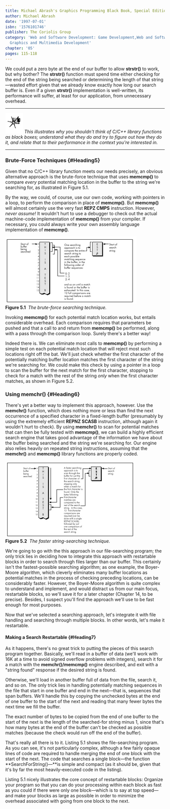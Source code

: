 ```yaml
---
title: Michael Abrash's Graphics Programming Black Book, Special Edition
author: Michael Abrash
date: '1997-07-01'
isbn: '1576101746'
publisher: The Coriolis Group
category: 'Web and Software Development: Game Development,Web and Software Development:
  Graphics and Multimedia Development'
chapter: '05'
pages: 115-118
---
```


We could put a zero byte at the end of our buffer to allow **strstr()**
to work, but why bother? The **strstr()** function must spend time
either checking for the end of the string being searched or determining
the length of that string—wasted effort given that we already know
exactly how long our search buffer is. Even if a given **strstr()**
implementation is well-written, its performance will suffer, at least
for our application, from unnecessary overhead.

  ------------------- -------------------------------------------------------------------------------------------------------------------------------------------------------------------------------------------------------------------------------
  ![](images/i.jpg)   *This illustrates why you shouldn't think of C/C++ library functions as black boxes; understand what they do and try to figure out how they do it, and relate that to their performance in the context you're interested in.*
  ------------------- -------------------------------------------------------------------------------------------------------------------------------------------------------------------------------------------------------------------------------

### Brute-Force Techniques {#Heading5}

Given that no C/C++ library function meets our needs precisely, an
obvious alternative approach is the brute-force technique that uses
**memcmp()** to compare *every* potential matching location in the
buffer to the string we're searching for, as illustrated in Figure 5.1.

By the way, we could, of course, use our own code, working with pointers
in a loop, to perform the comparison in place of **memcmp()**. But
**memcmp()** will almost certainly use the very fast **REPZ CMPS**
instruction. However, *never assume!* It wouldn't hurt to use a debugger
to check out the actual machine-code implementation of **memcmp()** from
your compiler. If necessary, you could always write your own assembly
language implementation of **memcmp()**.

![](images/05-01.jpg)\
 **Figure 5.1**  *The brute-force searching technique.*

Invoking **memcmp()** for each potential match location works, but
entails considerable overhead. Each comparison requires that parameters
be pushed and that a call to and return from **memcmp()** be performed,
along with a pass through the comparison loop. Surely there's a better
way!

Indeed there is. We can eliminate most calls to **memcmp()** by
performing a simple test on each potential match location that will
reject most such locations right off the bat. We'll just check whether
the first character of the potentially matching buffer location matches
the first character of the string we're searching for. We could make
this check by using a pointer in a loop to scan the buffer for the next
match for the first character, stopping to check for a match with the
rest of the string *only* when the first character matches, as shown in
Figure 5.2.

### Using memchr() {#Heading6}

There's yet a better way to implement this approach, however. Use the
**memchr()** function, which does nothing more or less than find the
next occurrence of a specified character in a fixed-length buffer
(presumably by using the extremely efficient **REPNZ SCASB**
instruction, although again it wouldn't hurt to check). By using
**memchr()** to scan for potential matches that can then be fully tested
with **memcmp()**, we can build a highly efficient search engine that
takes good advantage of the information we have about the buffer being
searched and the string we're searching for. Our engine also relies
heavily on repeated string instructions, assuming that the **memchr()**
and **memcmp()** library functions are properly coded.

![](images/05-02.jpg)\
 **Figure 5.2**  *The faster string-searching technique.*

We're going to go with the this approach in our file-searching program;
the only trick lies in deciding how to integrate this approach with
restartable blocks in order to search through files larger than our
buffer. This certainly isn't the fastest-possible searching algorithm;
as one example, the Boyer-Moore algorithm, which cleverly eliminates
many buffer locations as potential matches in the process of checking
preceding locations, can be considerably faster. However, the
Boyer-Moore algorithm is quite complex to understand and implement, and
would distract us from our main focus, restartable blocks, so we'll save
it for a later chapter (Chapter 14, to be precise). Besides, I suspect
you'll find the approach we'll use to be fast enough for most purposes.

Now that we've selected a searching approach, let's integrate it with
file handling and searching through multiple blocks. In other words,
let's make it restartable.

#### Making a Search Restartable {#Heading7}

As it happens, there's no great trick to putting the pieces of this
search program together. Basically, we'll read in a buffer of data
(we'll work with 16K at a time to avoid signed overflow problems with
integers), search it for a match with the **memchr()/memcmp()** engine
described, and exit with a "string found" response if the desired string
is found.

Otherwise, we'll load in another buffer full of data from the file,
search it, and so on. The only trick lies in handling potentially
matching sequences in the file that start in one buffer and end in the
next—that is, sequences that span buffers. We'll handle this by copying
the unchecked bytes at the end of one buffer to the start of the next
and reading that many fewer bytes the next time we fill the buffer.

The exact number of bytes to be copied from the end of one buffer to the
start of the next is the length of the searched-for string minus 1,
since that's how many bytes at the end of the buffer can't be checked as
possible matches (because the check would run off the end of the
buffer).

That's really all there is to it. Listing 5.1 shows the file-searching
program. As you can see, it's not particularly complex, although a few
fairly opaque lines of code are required to handle merging the end of
one block with the start of the next. The code that searches a single
block—the function **SearchForString()—**is simple and compact (as it
should be, given that it's by far the most heavily-executed code in the
listing).

Listing 5.1 nicely illustrates the core concept of restartable blocks:
Organize your program so that you can do your processing within each
block as fast as you could if there were only one block—which is to say
at top speed—and make your blocks as large as possible in order to
minimize the overhead associated with going from one block to the next.